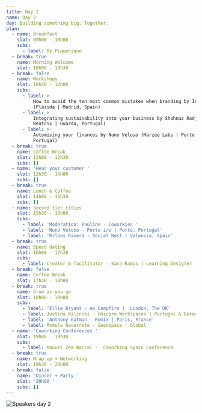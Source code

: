 ```yaml
---
title: Day 2
name: Day 2
day: Building something big. Together.
plan:
  - name: Breakfast
    slot: 09h00 - 10h00
    subs:
      - label: By Piquenique
  - break: true
    name: Morning Welcome
    slot: 10h00 - 10h30
  - break: false
    name: Workshops
    slot: 10h30 - 12h00
    subs:
      - label: >-
          How to avoid the ten most common mistakes when branding by Irene Gil
          (Plázida | Madrid, Spain)
      - label: >-
          Integrating sustainability into your business by Shahnaz Radjy (Casa
          Beatrix | Guarda, Portugal)
      - label: >-
          Automising your finances by Nuno Veloso (Marzee Labs | Porto,
          Portugal)
  - break: true
    name: Coffee Break
    slot: 12h00 - 12h30
    subs: []
  - name: 'Hear your customer '
    slot: 12h30 - 14h00
    subs: []
  - break: true
    name: Lunch & Coffee
    slot: 14h00 - 15h30
    subs: []
  - name: Second tier cities
    slot: 15h30 - 16h00
    subs:
      - label: 'Moderation: Pauline - Coworkies '
      - label: 'Nuno Veloso - Porto i/o | Porto, Portugal'
      - label: 'Krloos Rivera - Social Nest | Valencia, Spain'
  - break: true
    name: Speed dating
    slot: 16h00 - 17h30
    subs:
      - label: Creator & facilitator - Sara Ramos | Learning Designer
  - break: false
    name: Coffee Break
    slot: 17h30 - 18h00
  - break: true
    name: Grow as you go
    slot: 18h00 - 19h00
    subs:
      - label: 'Ellie Bryant - ex Campfire |  London, The UK'
      - label: Justina Kilinski - Unicorn Workspaces | Portugal & Germany
      - label: 'Anthony Gutman - Remix | Paris, France'
      - label: Romulo Navarrete - Seedspace | Global
  - name: 'Coworking Conferences '
    slot: 19h00 - 19h30
    subs:
      - label: Manuel Zea Barral -  Coworking Spain Conference
  - break: true
    name: Wrap-up + Networking
    slot: 19h30 - 20h00
  - break: false
    name: 'Dinner + Party '
    slot: '20h00 '
    subs: []
---
```

![Speakers day 2](/media/uploads/speakers-updated-day-2.png)

